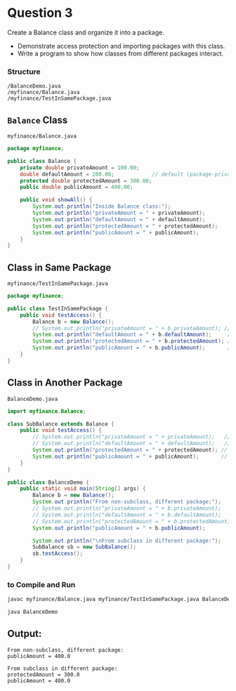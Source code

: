 # Question 3

Create a Balance class and organize it into a package. 
* Demonstrate access protection and importing packages with this class. 
* Write a program to show how classes from different packages interact.

### Structure

```
/BalanceDemo.java
/myfinance/Balance.java
/myfinance/TestInSamePackage.java
```

## `Balance` Class

`myfinance/Balance.java`

```java
package myfinance;

public class Balance {
    private double privateAmount = 100.00;
    double defaultAmount = 200.00;            // default (package-private)
    protected double protectedAmount = 300.00;
    public double publicAmount = 400.00;

    public void showAll() {
        System.out.println("Inside Balance class:");
        System.out.println("privateAmount = " + privateAmount);
        System.out.println("defaultAmount = " + defaultAmount);
        System.out.println("protectedAmount = " + protectedAmount);
        System.out.println("publicAmount = " + publicAmount);
    }
}
```


## Class in Same Package

`myfinance/TestInSamePackage.java`

```java
package myfinance;

public class TestInSamePackage {
    public void testAccess() {
        Balance b = new Balance();
        // System.out.println("privateAmount = " + b.privateAmount); // Not allowed
        System.out.println("defaultAmount = " + b.defaultAmount);     // Allowed
        System.out.println("protectedAmount = " + b.protectedAmount); // Allowed
        System.out.println("publicAmount = " + b.publicAmount);       // Allowed
    }
}
```


## Class in Another Package

`BalanceDemo.java`

```java
import myfinance.Balance;

class SubBalance extends Balance {
    public void testAccess() {
        // System.out.println("privateAmount = " + privateAmount);   // Not allowed
        // System.out.println("defaultAmount = " + defaultAmount);   // Not allowed
        System.out.println("protectedAmount = " + protectedAmount); // Allowed via inheritance
        System.out.println("publicAmount = " + publicAmount);       // Allowed
    }
}

public class BalanceDemo {
    public static void main(String[] args) {
        Balance b = new Balance();
        System.out.println("From non-subclass, different package:");
        // System.out.println("privateAmount = " + b.privateAmount);   // Not allowed
        // System.out.println("defaultAmount = " + b.defaultAmount);   // Not allowed
        // System.out.println("protectedAmount = " + b.protectedAmount); // Not allowed
        System.out.println("publicAmount = " + b.publicAmount);         // Allowed

        System.out.println("\nFrom subclass in different package:");
        SubBalance sb = new SubBalance();
        sb.testAccess();
    }
}
```

### to Compile and Run

```bash
javac myfinance/Balance.java myfinance/TestInSamePackage.java BalanceDemo.java

java BalanceDemo
```

## Output:

```
From non-subclass, different package:
publicAmount = 400.0

From subclass in different package:
protectedAmount = 300.0
publicAmount = 400.0
```


